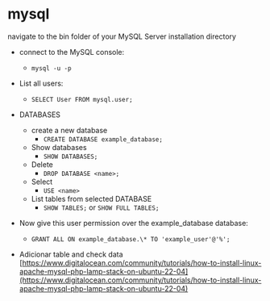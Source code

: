 # mysql

 navigate to the bin folder of your MySQL Server installation directory

- connect to the MySQL console:

  - `mysql -u -p`

- List all users:

  - `SELECT User FROM mysql.user;`

- DATABASES

  - create a new database
    - `CREATE DATABASE example_database;`
  - Show databases
    - `SHOW DATABASES;`
  - Delete
    - `DROP DATABASE <name>;`
  - Select
    - `USE <name>`
  - List tables from selected DATABASE
      - `SHOW TABLES;` or `SHOW FULL TABLES;`

- Now give this user permission over the example_database database:

  - `GRANT ALL ON example_database.\* TO 'example_user'@'%';`

- Adicionar table and check data [https://www.digitalocean.com/community/tutorials/how-to-install-linux-apache-mysql-php-lamp-stack-on-ubuntu-22-04](https://www.digitalocean.com/community/tutorials/how-to-install-linux-apache-mysql-php-lamp-stack-on-ubuntu-22-04)
